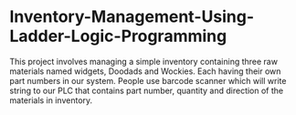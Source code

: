 # Inventory-Management-Using-Ladder-Logic-Programming
This project involves managing a simple inventory containing three raw materials named widgets, Doodads and Wockies.
Each having their own part numbers in our system. People use barcode scanner which will write string to our PLC that contains part number, quantity and direction of the materials in inventory.
